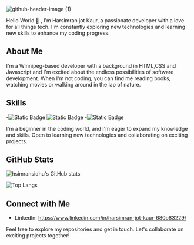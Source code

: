 ![github-header-image (1)](https://github.com/hsimransidhu/hsimransidhu/assets/119031600/1b0ee61d-aebb-457c-8009-9384000225fa)

Hello World 👋 , I'm Harsimran jot Kaur, a passionate developer with a love for all things tech. I'm constantly exploring new technologies and learning new skills to enhance my coding progress.

## About Me

I'm a Winnipeg-based developer with a background in HTML,CSS and Javascript and I'm excited about the endless possibilities of software development. When I'm not coding, you can find me reading books, watching movies or walking around in the lap of nature.

## Skills
 
-![Static Badge](https://img.shields.io/badge/code-HTML-green)
![Static Badge](https://img.shields.io/badge/code-CSS-green)
-![Static Badge](https://img.shields.io/badge/code-Javascript-green)

 
I'm a beginner in the coding world, and I'm eager to expand my knowledge and skills. Open to learning new technologies and collaborating on exciting projects.

## GitHub Stats

![hsimransidhu's GitHub stats](https://github-readme-stats.vercel.app/api?username=hsimransidhu&show_icons=true&count_private=true)

 ![Top Langs](https://github-readme-stats.vercel.app/api/top-langs/?username=hsimransidhu)

## Connect with Me

- LinkedIn:  https://www.linkedin.com/in/harsimran-jot-kaur-680b83229/

Feel free to explore my repositories and get in touch. Let's collaborate on exciting projects together!
